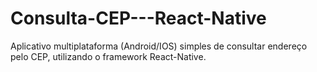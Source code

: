 # Consulta-CEP---React-Native
Aplicativo multiplataforma (Android/IOS) simples de consultar endereço pelo CEP, utilizando o framework React-Native.  
